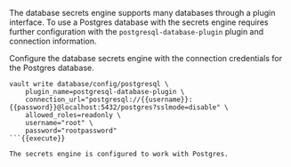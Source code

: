 The database secrets engine supports many databases through a plugin interface.
To use a Postgres database with the secrets engine requires further
configuration with the `postgresql-database-plugin` plugin and connection
information.

Configure the database secrets engine with the connection credentials for the
Postgres database.

```shell
vault write database/config/postgresql \
    plugin_name=postgresql-database-plugin \
    connection_url="postgresql://{{username}}:{{password}}@localhost:5432/postgres?sslmode=disable" \
    allowed_roles=readonly \
    username="root" \
    password="rootpassword"
```{{execute}}

The secrets engine is configured to work with Postgres.